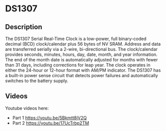 # DS1307

## Description

The DS1307 Serial Real-Time Clock is a low-power, full binary-coded decimal (BCD) clock/calendar
plus 56 bytes of NV SRAM. Address and data are transferred serially via a 2-wire, bi-directional bus.
The clock/calendar provides seconds, minutes, hours, day, date, month, and year information. The end of
the month date is automatically adjusted for months with fewer than 31 days, including corrections for
leap year. The clock operates in either the 24-hour or 12-hour format with AM/PM indicator. The
DS1307 has a built-in power sense circuit that detects power failures and automatically switches to the
battery supply.

## Videos

Youtube videos here:

- Part 1 https://youtu.be/5Bkmtt8jV2Q
- Part 2 https://youtu.be/17UcTrbp2TM
